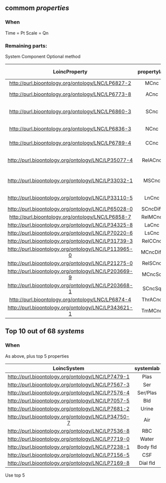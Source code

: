 ## commom _properties_

### When
Time = Pt
Scale = Qn

### Remaining parts:
System 
Component 
Optional method

**LoincProperty**|**propertylab**|**Top 1% labels**|**count**
:-----:|:-----:|:-----:|:-----:
http://purl.bioontology.org/ontology/LNC/LP6827-2|MCnc|Mass conc|34172
http://purl.bioontology.org/ontology/LNC/LP6773-8|ACnc|Arbitrary conc|24598
http://purl.bioontology.org/ontology/LNC/LP6860-3|SCnc|Substance conc (molarity)|16014
http://purl.bioontology.org/ontology/LNC/LP6836-3|NCnc|Number concentration|3563
http://purl.bioontology.org/ontology/LNC/LP6789-4|CCnc|Catalytic concentration|1531
http://purl.bioontology.org/ontology/LNC/LP35077-4|RelACnc|Relataive absolute conc|579
http://purl.bioontology.org/ontology/LNC/LP33032-1|MSCnc|Mass or substance conc|331
http://purl.bioontology.org/ontology/LNC/LP33110-5|LnCnc|Log number conc|325
http://purl.bioontology.org/ontology/LNC/LP65028-0|SCncDiff| |158
http://purl.bioontology.org/ontology/LNC/LP6858-7|RelMCnc| |149
http://purl.bioontology.org/ontology/LNC/LP34325-8|LaCnc| |138
http://purl.bioontology.org/ontology/LNC/LP70220-6|LsCnc| |105
http://purl.bioontology.org/ontology/LNC/LP31739-3|RelCCnc| |87
http://purl.bioontology.org/ontology/LNC/LP113965-0|MCncDiff| |63
http://purl.bioontology.org/ontology/LNC/LP21275-0|RelSCnc| |24
http://purl.bioontology.org/ontology/LNC/LP203669-9|MCncSq| |9
http://purl.bioontology.org/ontology/LNC/LP203668-1|SCncSq| |9
http://purl.bioontology.org/ontology/LNC/LP6874-4|ThrACnc| |3
http://purl.bioontology.org/ontology/LNC/LP343621-1|TmMCnc| |1

## Top 10 out of 68 _systems_

### When
As above, plus top 5 properties

**LoincSystem**|**systemlab**|**count**
:-----:|:-----:|:-----:
http://purl.bioontology.org/ontology/LNC/LP7479-1|Plas|8244
http://purl.bioontology.org/ontology/LNC/LP7567-3|Ser|11694
http://purl.bioontology.org/ontology/LNC/LP7576-4|Ser/Plas|7592
http://purl.bioontology.org/ontology/LNC/LP7057-5|Bld|1008
http://purl.bioontology.org/ontology/LNC/LP7681-2|Urine|2402
http://purl.bioontology.org/ontology/LNC/LP34750-7|Air|211
http://purl.bioontology.org/ontology/LNC/LP7536-8|RBC|73
http://purl.bioontology.org/ontology/LNC/LP7719-0|Water|103
http://purl.bioontology.org/ontology/LNC/LP7238-1|Body fld|364
http://purl.bioontology.org/ontology/LNC/LP7156-5|CSF|299
http://purl.bioontology.org/ontology/LNC/LP7169-8|Dial fld|176

Use top 5
